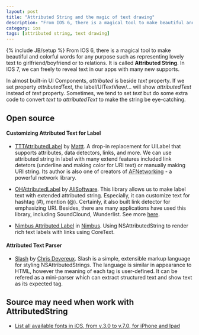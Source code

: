 ```yaml
---
layout: post
title: "Attributed String and the magic of text drawing"
description: "From IOS 6, there is a magical tool to make beautiful and colorful words for any purpose such as representing lovely text to girlfriend/boyfriend or to relations. It is called **Attributed String**. In IOS 7, we can freely to reveal text in our apps with many new supports."
category: ios
tags: [attributed string, text drawing]
---
```

{% include JB/setup %}
From IOS 6, there is a magical tool to make beautiful and colorful words for any purpose such as representing lovely text to girlfriend/boyfriend or to relations. It is called **Attributed String**. In IOS 7, we can freely to reveal text in our apps with many new supports.

In almost built-in UI Components, _attributed_ is beside _text_ property. If we set property _attributedText_, the label/UITextView/... will show _attributedText_ instead of _text_ property. Sometimes, we tend to set _text_ but do some extra code to convert _text_ to _attributedText_ to make the string be eye-catching.







## Open source
#### Customizing Attributed Text for Label
- [TTTAttributedLabel](https://github.com/mattt/TTTAttributedLabel) by [Mattt](http://mattt.me). A drop-in replacement for UILabel that supports attributes, data detectors, links, and more. We can use attributed string in label with many extend features included link detetors (underline and making color for URI text) or manually making URI string. Its author is also one of creators of [AFNetworking](https://github.com/AFNetworking/AFNetworking) - a powerful network library. 

- [OHAttributedLabel](https://github.com/AliSoftware/OHAttributedLabel) by [AliSoftware](https://github.com/AliSoftware). This library allows us to make label text with extended attributed string. Especially, it can customize text for hashtag (\#), mention (\@). Certainly, it also built link detector for emphasizing URI. Besides, there are many applications have used this library, including SoundClound, Wunderlist. See more [here](https://github.com/AliSoftware/OHAttributedLabel/wiki/They-use-this-class).

- [Nimbus Attributed Label](http://docs.nimbuskit.info/NimbusAttributedLabel.html) in [Nimbus](https://github.com/jverkoey/nimbus). Using NSAttributedString to render rich text labels with links using CoreText.

#### Attributed Text Parser
- [Slash](https://github.com/chrisdevereux/Slash) by [Chris Devereux](https://github.com/chrisdevereux). Slash is a simple, extensible markup language for styling NSAttributedStrings. The language is similar in appearance to HTML, however the meaning of each tag is user-defined. It can be refered as a mini-parser which can extract structured text and show text as its expected tag.


## Source may need when work with AttributedString
- [List all available fonts in iOS, from v.3.0 to v.7.0, for iPhone and Ipad](http://iosfonts.com/)




